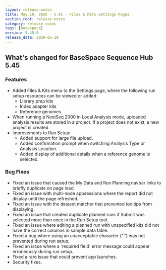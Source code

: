 ```yaml
---
layout: release-notes
title: May 19, 2020 - 5.45 - Files & Kits Settings Pages
section_root: release-notes
category: release notes
tags: [basespace]
version: 5.45.0
release_date: 2020-05-19
---
```


## What's changed for BaseSpace Sequence Hub 5.45

### Features
- Added Files & Kits menu to the Settings page, where the following run setup resources can be viewed or added:
  - Library prep kits
  - Index adapter kits
  - Reference genomes
- When running a NextSeq 2000 in Local Analysis mode, uploaded analysis results are stored in a project. If a project does not exist, a new project is created. 
- Improvements to Run Setup:
  - Added support for large file upload.
  - Added confirmation prompt when switching Analysis Type or Analysis Location.
  - Added display of additional details when a reference genome is selected.


### Bug Fixes
- Fixed an issue that caused the My Data and Run Planning navbar links to briefly duplicate on page load.
- Fixed an issue with multi-node appsessions where the report did not display until the page refreshed.
- Fixed an issue with the dataset matcher that prevented tooltips from displaying.
- Fixed an issue that created duplicate planned runs if Submit was selected more than once in the Run Setup tool.
- Fixed an issue where editing a planned run with unspecified kits did not have the correct columns in sample data table.
- Fixed a bug where using an unacceptable character (".") was not prevented during run setup.
- Fixed an issue where a 'required field' error message could appear erroneously during run setup.
- Fixed a rare issue that could prevent app launches.
- Security fixes.